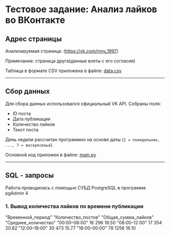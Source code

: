 # Тестовое задание: Анализ лайков во ВКонтакте

## Адрес страницы
Анализируемая страница: (https://vk.com/mnv_1997)

Примечание: страница друга(данные взяты с его согласия)

Таблица в формате CSV приложена в файле: [data.csv](data.csv)

---

## Сбор данных

Для сбора данных использовался официальный VK API. Собраны поля:
- ID поста
- Дата публикации
- Количество лайков
- Текст поста

День недели рассчитан программно на основе даты (`1 = понедельник, ..., 7 = воскресенье`).

Основной код приложен в файле: [main.py](main.py)

---

## SQL - запросы 

Работа проводилась с помощью СУБД PostgreSQL в программе pgAdmin 4

### 1. Вывод количества лайков по времени публикации

"Временной_период"	"Количество_постов"	"Общая_сумма_лайков"	"Среднее_количество"
"00:00–08:00"	16	296	18.50
"08:00–12:00"	17	354	20.82
"12:00–18:00"	30	473	15.77
"18:00–00:00"	78	1256	16.10
